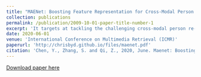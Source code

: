 ```yaml
---
title: "MAENet: Boosting Feature Representation for Cross-Modal Person Re-Identification with Pairwise Supervision"
collection: publications
permalink: /publication/2009-10-01-paper-title-number-1
excerpt: 'It targets at tackling the challenging cross-modal person re-identification problem. We present a novel modality and appearance invariant embedding learning framework equipped with maximum likelihood learning to perform cross-modal person re-identification.'
date: 2020-06-01
venue: 'International Conference on Multimedia Retrieval (ICMR)'
paperurl: 'http://chrisbyd.github.io/files/maenet.pdf'
citation: 'Chen, Y., Zhang, S. and Qi, Z., 2020, June. Maenet: Boosting feature representation for cross-modal person re-identification with pairwise supervision. In Proceedings of the 2020 International Conference on Multimedia Retrieval (pp. 442-449).'
---
```

[Download paper here](http://chrisbyd.github.io/files/maenet.pdf)